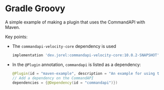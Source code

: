 # Gradle Groovy

A simple example of making a plugin that uses the CommandAPI with Maven.

Key points:

- The `commandapi-velocity-core` dependency is used

  ```groovy
  implementation 'dev.jorel:commandapi-velocity-core:10.0.2-SNAPSHOT'
  ```

- In the `@Plugin` annotation, `commandapi` is listed as a dependency:

  ```java
  @Plugin(id = "maven-example", description = "An example for using the CommandAPI with maven",
  // Add a dependency on the CommandAPI
  dependencies = {@Dependency(id = "commandapi")})
  ```
